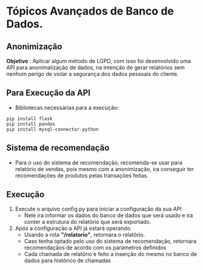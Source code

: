 # **Tópicos Avançados de Banco de Dados.**
 ## Anonimização
**Objetivo** : Aplicar algum método de LGPD, com isso foi desenvolvido uma API para anonimalização de dados, na intenção de gerar relatórios sem nenhum perigo de violar a segurança dos dados pessoais do cliente.
## Para Execução da API
- Bibliotecas necessárias para a execução:
```
pip install flask
pip install pandas
pip install mysql-connector-python
```

## Sistema de recomendação
- Para o uso do sistema de recomendação, recomenda-se usar para relatório de vendas, pois mesmo com a anonimização, ira conseguir ter recomendações de produtos pelas transações feitas.

## Execução
1. Execute o arquivo config.py para iniciar a configuração da sua API
   - Nele ira informar os dados do banco de dados que será usado e ira conter a estrutura do relatório que será exportado.
2. Após a configuração a API já estará operando
   - Usando a rota **"/relatorio"**, retornara o relatório.
   - Caso tenha optado pelo uso do sistema de recomendação, retornara recomendaçãos de acordo com os parametros definidos
   - Cada chamada de relatório e feito a inserção do mesmo no banco de dados para histórico de chamadas
